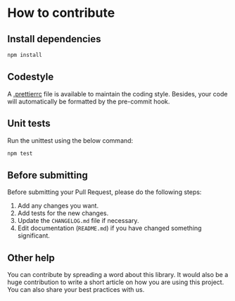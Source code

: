# How to contribute

## Install dependencies

```bash
npm install
```

## Codestyle

A [.prettierrc](./.prettierrc) file is available to maintain the coding style. Besides, your code will automatically be formatted by the pre-commit hook.

## Unit tests

Run the unittest using the below command:

```bash
npm test
```

## Before submitting

Before submitting your Pull Request, please do the following steps:

1. Add any changes you want.
1. Add tests for the new changes.
1. Update the `CHANGELOG.md` file if necessary.
1. Edit documentation (`README.md`) if you have changed something significant.

## Other help

You can contribute by spreading a word about this library.
It would also be a huge contribution to write
a short article on how you are using this project.
You can also share your best practices with us.
